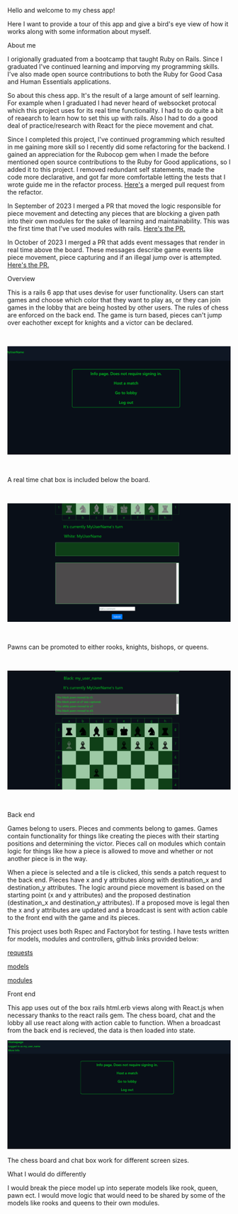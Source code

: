 Hello and welcome to my chess app!

Here I want to provide a tour of this app and give a bird's eye view of how it works along with some information about myself.

About me

I origionally graduated from a bootcamp that taught Ruby on Rails. Since I graduated I've continued learning and imporving my programming skills. I've also made open source contributions to both the Ruby for Good Casa and Human Essentials applications.

So about this chess app. It's the result of a large amount of self learning. For example when I graduated I had never heard of websocket protocal which this project uses for its real time functionality. I had to do quite a bit of reaearch to learn how to set this up with rails. Also I had to do a good deal of practice/research with React for the piece movement and chat.

Since I completed this project, I've continued programming which resulted in me gaining more skill so I recently did some refactoring for the backend. I gained an appreciation for the Rubocop gem when I made the before mentioned open source contributions to the Ruby for Good applications, so I added it to this project. I removed redundant self statements, made the code more declarative, and got far more comfortable letting the tests that I wrote guide me in the refactor process. [Here's](https://github.com/Learningstuff98/chess/pull/26/files) a merged pull request from the refactor.

In September of 2023 I merged a PR that moved the logic responsible for piece movement and detecting any pieces that are blocking a given path into their own modules for the sake of learning and maintainability. This was the first time that I've used modules with rails. [Here's the PR.](https://github.com/Learningstuff98/chess/pull/29/files)

In October of 2023 I merged a PR that adds event messages that render in real time above the board. These messages describe game events like piece movement, piece capturing and if an illegal jump over is attempted. [Here's the PR.](https://github.com/Learningstuff98/chess/pull/30/files)

Overview

This is a rails 6 app that uses devise for user functionality. Users can start games and choose which color that they want to play as, or they can join games in the lobby that are being hosted by other users. The rules of chess are enforced on the back end. The game is turn based, pieces can't jump over eachother except for knights and a victor can be declared.

<br/>

![](https://github.com/Learningstuff98/chess/blob/master/app/assets/images/updatedchess.gif)

<br/>

A real time chat box is included below the board.

<br/>

![](https://github.com/Learningstuff98/chess/blob/master/app/assets/images/chat.gif)

<br/>

Pawns can be promoted to either rooks, knights, bishops, or queens.

<br/>

![](https://github.com/Learningstuff98/chess/blob/master/app/assets/images/pawnpromotionupdated.gif)

<br/>

Back end

Games belong to users. Pieces and comments belong to games. Games contain functionality for things like creating the pieces with their starting positions and determining the victor. Pieces call on modules which contain logic for things like how a piece is allowed to move and whether or not another piece is in the way.

When a piece is selected and a tile is clicked, this sends a patch request to the back end. Pieces have x and y attributes along with destination_x and destination_y attributes. The logic around piece movement is based on the starting point (x and y attributes) and the proposed destination (destination_x and destination_y attributes). If a proposed move is legal then the x and y attributes are updated and a broadcast is sent with action cable to the front end with the game and its pieces.

This project uses both Rspec and Factorybot for testing. I have tests written for models, modules and controllers, github links provided below:

[requests](https://github.com/Learningstuff98/chess/tree/master/spec/requests)

[models](https://github.com/Learningstuff98/chess/tree/master/spec/models)

[modules](https://github.com/Learningstuff98/chess/tree/master/spec/helpers)


Front end

This app uses out of the box rails html.erb views along with React.js when necessary thanks to the react rails gem. The chess board, chat and the lobby all use react along with action cable to function. When a broadcast from the back end is recieved, the data is then loaded into state.

![](https://github.com/Learningstuff98/chess/blob/master/app/assets/images/updatedlobbygif.gif)

The chess board and chat box work for different screen sizes.

What I would do differently

I would break the piece model up into seperate models like rook, queen, pawn ect. I would move logic that would need to be shared by some of the models like rooks and queens to their own modules.
